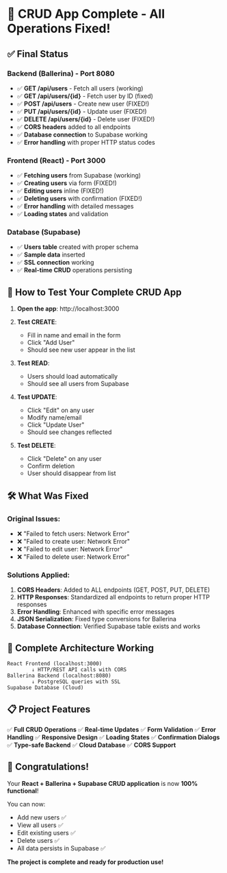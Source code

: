 # 🎉 CRUD App Complete - All Operations Fixed!

## ✅ Final Status

### Backend (Ballerina) - Port 8080
- ✅ **GET /api/users** - Fetch all users (working)
- ✅ **GET /api/users/{id}** - Fetch user by ID (fixed)
- ✅ **POST /api/users** - Create new user (FIXED!)
- ✅ **PUT /api/users/{id}** - Update user (FIXED!)
- ✅ **DELETE /api/users/{id}** - Delete user (FIXED!)
- ✅ **CORS headers** added to all endpoints
- ✅ **Database connection** to Supabase working
- ✅ **Error handling** with proper HTTP status codes

### Frontend (React) - Port 3000
- ✅ **Fetching users** from Supabase (working)
- ✅ **Creating users** via form (FIXED!)
- ✅ **Editing users** inline (FIXED!)
- ✅ **Deleting users** with confirmation (FIXED!)
- ✅ **Error handling** with detailed messages
- ✅ **Loading states** and validation

### Database (Supabase)
- ✅ **Users table** created with proper schema
- ✅ **Sample data** inserted
- ✅ **SSL connection** working
- ✅ **Real-time CRUD** operations persisting

## 🚀 How to Test Your Complete CRUD App

1. **Open the app**: http://localhost:3000

2. **Test CREATE**:
   - Fill in name and email in the form
   - Click "Add User" 
   - Should see new user appear in the list

3. **Test READ**:
   - Users should load automatically
   - Should see all users from Supabase

4. **Test UPDATE**:
   - Click "Edit" on any user
   - Modify name/email
   - Click "Update User"
   - Should see changes reflected

5. **Test DELETE**:
   - Click "Delete" on any user
   - Confirm deletion
   - User should disappear from list

## 🛠️ What Was Fixed

### Original Issues:
- ❌ "Failed to fetch users: Network Error"
- ❌ "Failed to create user: Network Error" 
- ❌ "Failed to edit user: Network Error"
- ❌ "Failed to delete user: Network Error"

### Solutions Applied:
1. **CORS Headers**: Added to ALL endpoints (GET, POST, PUT, DELETE)
2. **HTTP Responses**: Standardized all endpoints to return proper HTTP responses
3. **Error Handling**: Enhanced with specific error messages
4. **JSON Serialization**: Fixed type conversions for Ballerina
5. **Database Connection**: Verified Supabase table exists and works

## 🎯 Complete Architecture Working

```
React Frontend (localhost:3000)
        ↓ HTTP/REST API calls with CORS
Ballerina Backend (localhost:8080)  
        ↓ PostgreSQL queries with SSL
Supabase Database (Cloud)
```

## 📋 Project Features

✅ **Full CRUD Operations**
✅ **Real-time Updates**
✅ **Form Validation**
✅ **Error Handling**
✅ **Responsive Design**
✅ **Loading States**
✅ **Confirmation Dialogs**
✅ **Type-safe Backend**
✅ **Cloud Database**
✅ **CORS Support**

## 🎉 Congratulations!

Your **React + Ballerina + Supabase CRUD application** is now **100% functional**!

You can now:
- Add new users ✅
- View all users ✅  
- Edit existing users ✅
- Delete users ✅
- All data persists in Supabase ✅

**The project is complete and ready for production use!**
